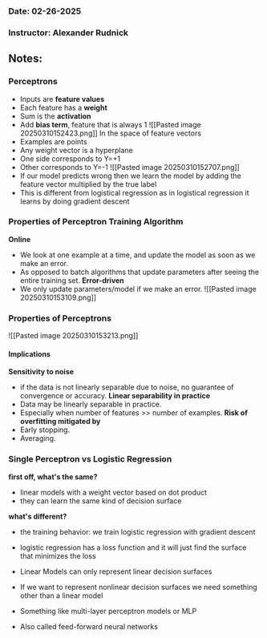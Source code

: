 ### Date: 02-26-2025
### Instructor: Alexander Rudnick


## Notes:

### Perceptrons
- Inputs are **feature values**
- Each feature has a **weight**
- Sum is the **activation**
- Add **bias term**, feature that is always 1
![[Pasted image 20250310152423.png]]
In the space of feature vectors
- Examples are points
- Any weight vector is a hyperplane
- One side corresponds to Y=+1
- Other corresponds to Y=-1
![[Pasted image 20250310152707.png]]
- If our model predicts wrong then we learn the model by adding the feature vector multiplied by the true label
- This is different from logistical regression as in logistical regression it learns by doing gradient descent

### Properties of Perceptron Training Algorithm
**Online**
- We look at one example at a time, and update the model as soon as we make an error.
- As opposed to batch algorithms that update parameters after seeing the entire training set.
**Error-driven**
- We only update parameters/model if we make an error.
![[Pasted image 20250310153109.png]]
### Properties of Perceptrons
![[Pasted image 20250310153213.png]]
#### Implications
**Sensitivity to noise**
- if the data is not linearly separable due to noise, no guarantee of convergence or accuracy.
**Linear separability in practice** 
- Data may be linearly separable in practice.
- Especially when number of features >> number of examples.
**Risk of overfitting mitigated by**
- Early stopping.
- Averaging.

### Single Perceptron vs Logistic Regression
**first off, what's the same?**
- linear models with a weight vector based on dot product
- they can learn the same kind of decision surface

**what's different?**
- the training behavior: we train logistic regression with gradient descent
- logistic regression has a loss function and it will just find the surface that minimizes the loss

- Linear Models can only represent linear decision surfaces
- If we want to represent nonlinear decision surfaces we need something other than a linear model
- Something like multi-layer perceptron models or MLP
- Also called feed-forward neural networks




